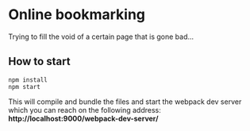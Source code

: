 # Online bookmarking

Trying to fill the void of a certain page that is gone bad...

## How to start

    npm install
    npm start

This will compile and bundle the files and start the webpack dev server which you can reach on the following address: 
**http://localhost:9000/webpack-dev-server/**
